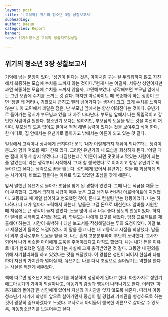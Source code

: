 ```yaml
---
layout: post
title: '[교육학] 위기의 청소년 3장 성찰보고서'
subheading: 
author: Daeun
categories: Report
banner:
tags: 위기의청소년 교육학 생활지도및상담

---
```


## 위기의 청소년 3장 성찰보고서

 기억에 남는 문장이 있다. “성인이 된다는 것은, 아이처럼 구는 걸 두려워하지 않고 자진해서 복종하는 모습에 수치를 느끼지 않는 것이다.”현재 나는 어떨까. 서류상 성인이지만 과연 복종하는 모습에 수치를 느끼지 않을까, 고민해보았다. 생각해보면 부모님 앞에서는 그런 모습에 수치를 느끼는 것 같다. 하지만 아르바이트 때 복종해야 하는 상황이 오면 ‘정말 왜 저러냐, 귀찮으니 굽히고 빨리 넘어가자’는 생각이 크고, 크게 수치를 느끼지 않는다. 
 이 고민에서 깨달은 점은, 난 부모님 앞에서는 항상 어려진다는 것이다. 유년기로 돌아가는 정서가 부모님과 있을 때 자주 나타난다. 부모님 앞에서 나는 독립적이고 강인한 사람이길 원한다. 청소년기 보다는 덜하지만, 부모님의 도움을 받는 것을 여전히 꺼린다. 부모님의 도움 없이도 알아서 척척 해낼 능력이 있다는 것을 보여주고 싶어 한다. 한 마디로, 집 안에서는 유년기로 돌아가고 밖에서는 어른이 되고 있는 것 같다.

 일상에서 고객이나 상사에게 굽히다가 문득 ‘내가 이렇게까지 해줘야 되나?’하는 생각이 분노와 함께 떠오를 때가 간혹 있다. 그러면 유년기의 내 모습을 회상하게 된다. ‘어릴 때는 절대 이렇게 살지 않겠다고 다짐했는데.’, ‘어른이 되면 떳떳하고 멋있는 사람이 되는 줄 알았는데,’라는 생각부터 시작해서 ‘그때 참 행복했다.’로 이어지고 항상 유년기로 되돌아가고 싶다는 생각으로 끝을 맺는다. 성인에게 있어서 유년기는 힘들 때 회상하게 되는 시기이자, 바쁘고 힘들다는 이유로 잊고 있었던 초심을 찾게 해준다. 

 앞서 말했던 유년기로 돌아가 초심을 찾게 된 경험이 있었다. 그때 나는 적금을 채울 돈이 부족했다. 그래서 급하게 시급이 매우 높은 고교 생기부 컨설팅 아르바이트에 지원했다. 고등학교 때 제일 싫어하고 혐오했던 것이, 돈내고 컨설팅 받는 행동이었다. 나는 하나하나 다 내가 얼마나 노력해서 하는데, 남들은 그걸 돈으로 대신한다. 알바를 지원할 때 처음에는 큰 생각이 들지 않았다. 돈을 많이 줘서 너무 좋다 정도의 반응이었다. 하지만 알바를 시작하고 4개월 정도 뒤, 학부모는 나에게 요구를 해왔다. 당장 프로젝트를 제출해야 하는데, 시간이 촉박하니 대신 보고서를 작성해달라는 투의 요청이었다. 이걸 보고 제정신이 돌아온 느낌이었다. 이 말을 듣고 나는 내 고등학교 시절을 회상했다. 남들이 외부 강사로부터 도움을 받을 때, 나는 혼자 고분분투하며 부단히 노력했다. 교사가 되어서 나와 비슷한 아이에게 도움을 주어야겠다고 다짐도 했었다. 나는 내가 돈을 이유로 내가 혐오했던 일을 하고 있다는 사실에 크게 충격받았던 것 같다. 그동안 내 편의를 위해 자기합리화를 하고 있었다는 것을 깨달았다. 이 경험은 성인이 되어서 현실과 타협하며 자신의 가치관과 멀어질 때, 유년기는 나를 다시 초심으로 끌어당기는 역할을 한다는 사실을 깨닫게 해주었다. 

 책에 따르면 청소년기에는 아동기를 회상하며 성장하게 된다고 한다. 마찬가지로 성인기에도아동기의 기억이 되살아나고, 아동기의 감정과 행동이 나타나기도 한다. 이러한 ‘아동기로의 돌아감’은 성인에게 있어서 자신의 가치관을 잊지 않도록 해준다. 따라서 아동청소년기 시기에 학생이 앞으로 살아가면서 중심이 될 경험과 가치관을 형성하도록 하는 것이 굉장히 중요하겠다고 느꼈다. 교사로서 아이들이 행복한 어른으로 살아갈 수 있도록, 아동청소년기를 보듬어주고 싶다.